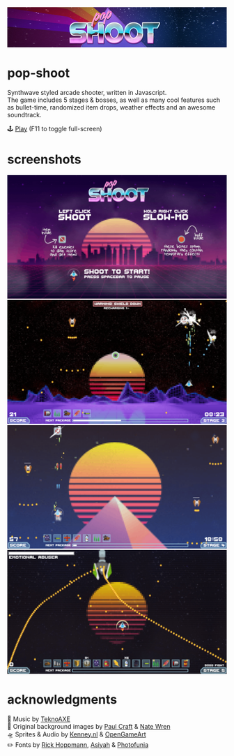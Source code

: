 <img src="repo/banner.png" alt="banner">

# pop-shoot

Synthwave styled arcade shooter, written in Javascript.  
The game includes 5 stages & bosses, as well as many cool features such as bullet-time, randomized item drops, weather effects and an awesome soundtrack.

:joystick: <a href="https://kiwphi.github.io/pop-shoot/">Play</a> (F11 to toggle full-screen)

# screenshots

<img src="repo/screenshot1.png" alt="screenshot1">
<img src="repo/screenshot2.png" alt="screenshot2">
<img src="repo/screenshot3.png" alt="screenshot3">
<img src="repo/screenshot4.png" alt="screenshot4">

# acknowledgments

:musical_note: Music by <a href="https://open.spotify.com/artist/0Hyqsw7GWssXIOVgy36ohS">TeknoAXE</a>  
:art: Original background images by <a href="https://co.pinterest.com/paulcraftone/">Paul Craft</a> & <a href="https://natewren.com">Nate Wren</a>  
:flying_saucer: Sprites & Audio by <a href="https://kenney.nl">Kenney.nl</a> & <a href="https://opengameart.org">OpenGameArt</a>  
:pencil2: Fonts by <a href="https://www.dafont.com/thaleahfat.font">Rick Hoppmann</a>, <a href="https://www.dafont.com/handwriting-5.font">Asiyah</a> & <a href="https://photofunia.com/">Photofunia</a>
